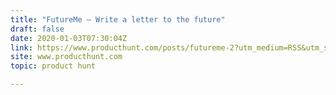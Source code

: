 ```yaml
---
title: "FutureMe — Write a letter to the future"
draft: false
date: 2020-01-03T07:30:04Z
link: https://www.producthunt.com/posts/futureme-2?utm_medium=RSS&utm_source=hune
site: www.producthunt.com
topic: product hunt  

---
```

